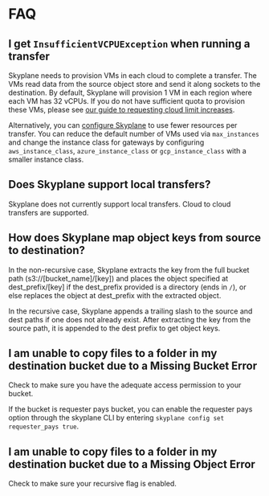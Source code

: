 # FAQ

## I get `InsufficientVCPUException` when running a transfer

Skyplane needs to provision VMs in each cloud to complete a transfer. The VMs read data from the source object store and send it along sockets to the destination.
By default, Skyplane will provision 1 VM in each region where each VM has 32 vCPUs. If you do not have sufficient quota to provision these VMs, please see [our guide to requesting cloud limit increases](increase_vcpus).

Alternatively, you can [configure Skyplane](configure) to use fewer resources per transfer. You can reduce the default number of VMs used via `max_instances` and change the instance class for gateways by configuring `aws_instance_class`, `azure_instance_class` or `gcp_instance_class` with a smaller instance class.

## Does Skyplane support local transfers?

Skyplane does not currently support local transfers. Cloud to cloud transfers are supported.

## How does Skyplane map object keys from source to destination?

In the non-recursive case, Skyplane extracts the key from the full bucket path (s3://[bucket_name]/[key]) and places the object specified at dest_prefix/[key] if the dest_prefix provided is a directory (ends in `/`), or else replaces the object at dest_prefix with the extracted object.

In the recursive case, Skyplane appends a trailing slash to the source and dest paths if one does not already exist. After extracting the key from the source path, it is appended to the dest prefix to get object keys.

## I am unable to copy files to a folder in my destination bucket due to a Missing Bucket Error

Check to make sure you have the adequate access permission to your bucket.

If the bucket is requester pays bucket, you can enable the requester pays option through the skyplane CLI by entering `skyplane config set requester_pays true`.

## I am unable to copy files to a folder in my destination bucket due to a Missing Object Error

Check to make sure your recursive flag is enabled.

<!-- ## Does Skyplane support VM-to-VM transfers? -->
